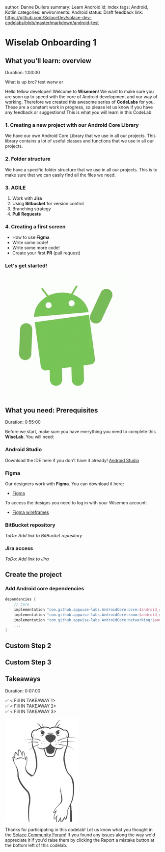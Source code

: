 author: Danne Dullers
summary: Learn Android
id: index
tags: Android, Kotlin
categories:
environments: Android
status: Draft
feedback link: https://github.com/SolaceDev/solace-dev-codelabs/blob/master/markdown/android-test

# Wiselab Onboarding 1

## What you'll learn: overview

Duration: 1:00:00

What is up bro? test werw er

Hello fellow developer! Welcome to **Wisemen**! We want to make sure you are soon up to speed with the core of Android development and our way of working.
Therefore we created this awesome series of **CodeLabs** for you. These are a constant work in progress, so please let us know if you have any feedback or suggestions!
This is what you will learn in this CodeLab:

### 1. Creating a new project with our Android Core Library
We have our own Android Core Library that we use in all our projects. This library contains a lot of useful classes and functions that we use in all our projects.

### 2. Folder structure
We have a specific folder structure that we use in all our projects. This is to make sure that we can easily find all the files we need.

### 3. AGILE
1. Work with **Jira**
2. Using **Bitbucket** for version control
3. Branching strategy
4. **Pull Requests**

### 4. Creating a first screen
* How to use **Figma**
* Write some code!
* Write some more code!
* Create your first **PR** (pull request)


### Let's get started!

![Soly Image Caption](img/hello.gif)

## What you need: Prerequisites

Duration: 0:55:00

Before we start, make sure you have everything you need to complete this **WiseLab**. You will need:

### Android Studio
Download the IDE here if you don't have it already!
[Android Studio](https://developer.android.com/studio)

### Figma
Our designers work with **Figma**. You can download it here:
* [Figma](https://www.figma.com/downloads/)

To access the designs you need to log in with your Wisemen account:
* [Figma wireframes](https://www.figma.com/file/hebgv4Qx8VanMAQkO1NFpa/Onboarding-to-do?node-id=407-4095&t=2qdyy89lKwN7dFw3-0)

### BitBucket repository
*ToDo: Add link to BitBucket repository*

### Jira access
*ToDo: Add link to Jira*

## Create the project

### Add Android core dependencies

```gradle
dependencies {
    // Core
    implementation "com.github.appwise-labs.AndroidCore:core:$android_core_version"
    implementation "com.github.appwise-labs.AndroidCore:room:$android_core_version"
    implementation "com.github.appwise-labs.AndroidCore:networking:$android_core_version"
    ...
}
```
## Custom Step 2
## Custom Step 3

## Takeaways

Duration: 0:07:00

✅ < Fill IN TAKEAWAY 1>   
✅ < Fill IN TAKEAWAY 2>   
✅ < Fill IN TAKEAWAY 3>   

![Soly Image Caption](img/soly.gif)

Thanks for participating in this codelab! Let us know what you thought in the [Solace Community Forum](https://solace.community/)! If you found any issues along the way we'd appreciate it if you'd raise them by clicking the Report a mistake button at the bottom left of this codelab.
